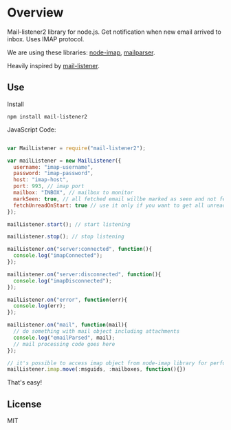 # Overview

Mail-listener2 library for node.js. Get notification when new email arrived to inbox. Uses IMAP protocol.

We are using these libraries: [node-imap](https://github.com/mscdex/node-imap), [mailparser](https://github.com/andris9/mailparser).

Heavily inspired by [mail-listener](https://github.com/circuithub/mail-listener).

## Use

Install

`npm install mail-listener2`


JavaScript Code:


```javascript

var MailListener = require("mail-listener2");

var mailListener = new MailListener({
  username: "imap-username",
  password: "imap-password",
  host: "imap-host",
  port: 993, // imap port
  mailbox: "INBOX", // mailbox to monitor
  markSeen: true, // all fetched email willbe marked as seen and not fetched next time
  fetchUnreadOnStart: true // use it only if you want to get all unread email on lib start. Default is `false`
});

mailListener.start(); // start listening

mailListener.stop(); // stop listening

mailListener.on("server:connected", function(){
  console.log("imapConnected");
});

mailListener.on("server:disconnected", function(){
  console.log("imapDisconnected");
});

mailListener.on("error", function(err){
  console.log(err);
});

mailListener.on("mail", function(mail){
  // do something with mail object including attachments
  console.log("emailParsed", mail);
  // mail processing code goes here
});

// it's possible to access imap object from node-imap library for performing additional actions. E.x.
mailListener.imap.move(:msguids, :mailboxes, function(){}) 

```

That's easy!


## License

MIT